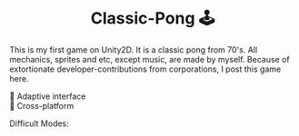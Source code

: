 <h1 align="center">Classic-Pong 🕹</h1>
<p>This is my first game on Unity2D. It is a classic pong from 70's. All mechanics, sprites and etc, except music, are made by myself. Because of extortionate developer-contributions from corporations, I post this game here.</p>
<p>📌 Adaptive interface<br>📌 Cross-platform</p>
<p>Difficult Modes:<src="https://github.com/AlferovKirill/Classic-Pong/blob/main/Classic%20Pong%20GIF/Classic-Pong-Difficult-Modes.gif"></p>
